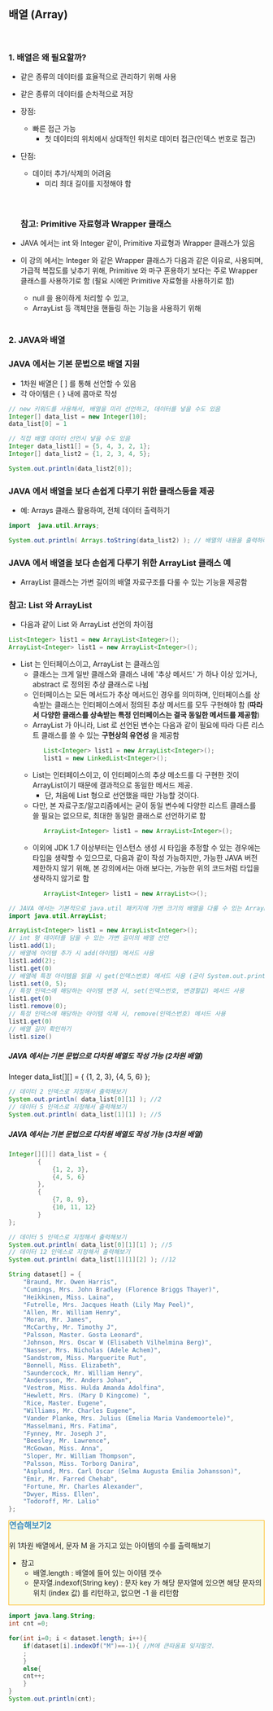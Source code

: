 ## 배열 (Array)

<br/>

### 1. 배열은 왜 필요할까?
- 같은 종류의 데이터를 효율적으로 관리하기 위해 사용
- 같은 종류의 데이터를 순차적으로 저장
- 장점: 
  - 빠른 접근 가능
    - 첫 데이터의 위치에서 상대적인 위치로 데이터 접근(인덱스 번호로 접근)
- 단점: 
  - 데이터 추가/삭제의 어려움
    - 미리 최대 길이를 지정해야 함      
  <br/><br/>
 
  ### 참고: Primitive 자료형과 Wrapper 클래스
- JAVA 에서는 int 와 Integer 같이, Primitive 자료형과 Wrapper 클래스가 있음
- 이 강의 에서는 Integer 와 같은 Wrapper 클래스가 다음과 같은 이유로, 사용되며, 가급적 복잡도를 낮추기 위해, Primitive 와 마구 혼용하기 보다는 주로 Wrapper 클래스를 사용하기로 함 (필요 시에만 Primitive 자료형을 사용하기로 함)
   - null 을 용이하게 처리할 수 있고, 
   - ArrayList 등 객체만을 핸들링 하는 기능을 사용하기 위해
<br/><br/>
### 2. JAVA와 배열
### JAVA 에서는 기본 문법으로 배열 지원 
- 1차원 배열은 [ ] 를 통해 선언할 수 있음 
- 각 아이템은 { } 내에 콤마로 작성

```java
// new 키워드를 사용해서, 배열을 미리 선언하고, 데이터를 넣을 수도 있음
Integer[] data_list = new Integer[10];
data_list[0] = 1

// 직접 배열 데이터 선언시 넣을 수도 있음
Integer data_list1[] = {5, 4, 3, 2, 1};
Integer[] data_list2 = {1, 2, 3, 4, 5};

System.out.println(data_list2[0]);
```

### JAVA 에서 배열을 보다 손쉽게 다루기 위한 클래스등을 제공
- 예: Arrays 클래스 활용하여, 전체 데이터 출력하기

```java
import  java.util.Arrays;

System.out.println( Arrays.toString(data_list2) ); // 배열의 내용을 출력하려면, Arrays.toString(배열변수) 메서드를 사용하면 됨
```

### JAVA 에서 배열을 보다 손쉽게 다루기 위한 ArrayList 클래스 예
- ArrayList 클래스는 가변 길이의 배열 자료구조를 다룰 수 있는 기능을 제공함

### 참고: List 와 ArrayList
- 다음과 같이 List 와 ArrayList 선언의 차이점
```java
List<Integer> list1 = new ArrayList<Integer>();
ArrayList<Integer> list1 = new ArrayList<Integer>();
```

- List 는 인터페이스이고, ArrayList 는 클래스임
   - 클래스는 크게 일반 클래스와 클래스 내에 '추상 메서드' 가 하나 이상 있거나, abstract 로 정의된 추상 클래스로 나뉨
   - 인터페이스는 모든 메서드가 추상 메서드인 경우를 의미하며, 인터페이스를 상속받는 클래스는 인터페이스에서 정의된 추상 메서드를 모두 구현해야 함 (**따라서 다양한 클래스를 상속받는 특정 인터페이스는 결국 동일한 메서드를 제공함**)
   - ArrayList 가 아니라, List 로 선언된 변수는 다음과 같이 필요에 따라 다른 리스트 클래스를 쓸 수 있는 **구현상의 유연성** 을 제공함
     ```java
        List<Integer> list1 = new ArrayList<Integer>();
        list1 = new LinkedList<Integer>();
     ```
   - List는 인터페이스이고, 이 인터페이스의 추상 메소드를 다 구현한 것이 ArrayList이기 때문에 결과적으로 동일한 메서드 제공.
       - 단, 처음에 List 형으로 선언했을 때만 가능할 것이다.
   - 다만, 본 자료구조/알고리즘에서는 굳이 동일 변수에 다양한 리스트 클래스를 쓸 필요는 없으므로, 최대한 동일한 클래스로 선언하기로 함
     ```java
        ArrayList<Integer> list1 = new ArrayList<Integer>();
     ``` 
   - 이외에  JDK 1.7 이상부터는 인스턴스 생성 시 타입을 추정할 수 있는 경우에는 타입을 생략할 수 있으므로, 다음과 같이 작성 가능하지만, 가능한 JAVA 버전 제한하지 않기 위해, 본 강의에서는 아래 보다는, 가능한 위의 코드처럼 타입을 생략하지 않기로 함
     ```java
        ArrayList<Integer> list1 = new ArrayList<>();
     ``` 
   
```java
// JAVA 에서는 기본적으로 java.util 패키지에 가변 크기의 배열을 다룰 수 있는 ArrayList 클래스도 제공하고 있음
import java.util.ArrayList;

ArrayList<Integer> list1 = new ArrayList<Integer>(); 
// int 형 데이터를 담을 수 있는 가변 길이의 배열 선언
list1.add(1); 
// 배열에 아이템 추가 시 add(아이템) 메서드 사용
list1.add(2);
list1.get(0) 
// 배열에 특정 아이템을 읽을 시 get(인덱스번호) 메서드 사용 (굳이 System.out.println() 을 사용하지 않아도 됨)
list1.set(0, 5); 
// 특정 인덱스에 해당하는 아이템 변경 시, set(인덱스번호, 변경할값) 메서드 사용
list1.get(0)
list1.remove(0); 
// 특정 인덱스에 해당하는 아이템 삭제 시, remove(인덱스번호) 메서드 사용
list1.get(0)
// 배열 길이 확인하기
list1.size()
```

##### JAVA 에서는 기본 문법으로 다차원 배열도 작성 가능 (2차원 배열)
Integer data_list[][] = { {1, 2, 3}, {4, 5, 6} };
```JAVA
// 데이터 2 인덱스로 지정해서 출력해보기
System.out.println( data_list[0][1] ); //2
// 데이터 5 인덱스로 지정해서 출력해보기
System.out.println( data_list[1][1] ); //5 
```

##### JAVA 에서는 기본 문법으로 다차원 배열도 작성 가능 (3차원 배열)
```JAVA
Integer[][][] data_list = { 
        {
            {1, 2, 3}, 
            {4, 5, 6} 
        },
        {
            {7, 8, 9}, 
            {10, 11, 12} 
        }
};

// 데이터 5 인덱스로 지정해서 출력해보기
System.out.println( data_list[0][1][1] ); //5
// 데이터 12 인덱스로 지정해서 출력해보기
System.out.println( data_list[1][1][2] ); //12
```

```java
String dataset[] = {
    "Braund, Mr. Owen Harris",
    "Cumings, Mrs. John Bradley (Florence Briggs Thayer)",
    "Heikkinen, Miss. Laina",
    "Futrelle, Mrs. Jacques Heath (Lily May Peel)",
    "Allen, Mr. William Henry",
    "Moran, Mr. James",
    "McCarthy, Mr. Timothy J",
    "Palsson, Master. Gosta Leonard",
    "Johnson, Mrs. Oscar W (Elisabeth Vilhelmina Berg)",
    "Nasser, Mrs. Nicholas (Adele Achem)",
    "Sandstrom, Miss. Marguerite Rut",
    "Bonnell, Miss. Elizabeth",
    "Saundercock, Mr. William Henry",
    "Andersson, Mr. Anders Johan",
    "Vestrom, Miss. Hulda Amanda Adolfina",
    "Hewlett, Mrs. (Mary D Kingcome) ",
    "Rice, Master. Eugene",
    "Williams, Mr. Charles Eugene",
    "Vander Planke, Mrs. Julius (Emelia Maria Vandemoortele)",
    "Masselmani, Mrs. Fatima",
    "Fynney, Mr. Joseph J",
    "Beesley, Mr. Lawrence",
    "McGowan, Miss. Anna",
    "Sloper, Mr. William Thompson",
    "Palsson, Miss. Torborg Danira",
    "Asplund, Mrs. Carl Oscar (Selma Augusta Emilia Johansson)",
    "Emir, Mr. Farred Chehab",
    "Fortune, Mr. Charles Alexander",
    "Dwyer, Miss. Ellen",
    "Todoroff, Mr. Lalio"
};
```

<div class="alert alert-block" style="border: 1px solid #FFB300;background-color:#F9FBE7;font-size:1em;line-height:1.4em">
<font size="3em" style="font-weight:bold;color:#3f8dbf;">연습해보기2</font><br><br>
위 1차원 배열에서, 문자 M 을 가지고 있는 아이템의 수를 출력해보기

- 참고
   - 배열.length : 배열에 들어 있는 아이템 갯수
   - 문자열.indexof(String key) : 문자 key 가 해당 문자열에 있으면 해당 문자의 위치 (index 값) 를 리턴하고, 없으면 -1 을 리턴함 
</div>

```java
import java.lang.String;
int cnt =0;

for(int i=0; i < dataset.length; i++){
    if(dataset[i].indexOf("M")==-1){ //M에 큰따옴표 잊지말것.
    ;
    }
    else{
    cnt++;
    }
}
System.out.println(cnt);
```